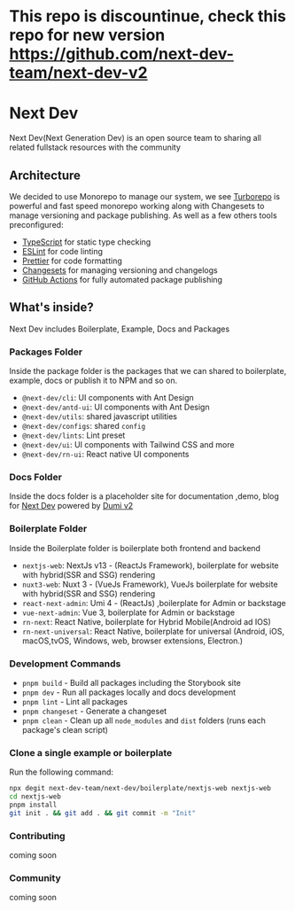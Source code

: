 # This repo is discountinue, check this repo for new version https://github.com/next-dev-team/next-dev-v2
# Next Dev 

Next Dev(Next Generation Dev) is an open source team to sharing all related fullstack resources with the community

## Architecture

We decided to use Monorepo to manage our system, we see [Turborepo](https://github.com/vercel/turbo) is powerful and fast speed monorepo working along with Changesets to manage versioning and package publishing.
As well as a few others tools preconfigured:

- [TypeScript](https://www.typescriptlang.org/) for static type checking
- [ESLint](https://eslint.org/) for code linting
- [Prettier](https://prettier.io) for code formatting
- [Changesets](https://github.com/changesets/changesets) for managing versioning and changelogs
- [GitHub Actions](https://github.com/changesets/action) for fully automated package publishing

## What's inside?

Next Dev includes Boilerplate, Example, Docs and Packages

### Packages Folder

Inside the package folder is the packages that we can shared to boilerplate, example, docs or publish it to NPM and so on.

- `@next-dev/cli`: UI components with Ant Design
- `@next-dev/antd-ui`: UI components with Ant Design
- `@next-dev/utils`: shared javascript utilities
- `@next-dev/configs`: shared `config`
- `@next-dev/lints`: Lint preset
- `@next-dev/ui`: UI components with Tailwind CSS and more
- `@next-dev/rn-ui`: React native UI components

### Docs Folder

Inside the docs folder is a placeholder site for documentation ,demo, blog for [Next Dev](https://next-dev-team.github.io/next-dev) powered by [Dumi v2](https://d.umijs.org/)

### Boilerplate Folder

Inside the Boilerplate folder is boilerplate both frontend and backend 

- `nextjs-web`: NextJs v13 - (ReactJs Framework), boilerplate for website with hybrid(SSR and SSG) rendering
- `nuxt3-web`: Nuxt 3 - (VueJs Framework), VueJs boilerplate for website with hybrid(SSR and SSG) rendering
- `react-next-admin`: Umi 4 - (ReactJs) ,boilerplate for Admin or backstage
- `vue-next-admin`: Vue 3, boilerplate for Admin or backstage
- `rn-next`: React Native, boilerplate for Hybrid Mobile(Android ad IOS)
- `rn-next-universal`: React Native, boilerplate for universal (Android, iOS, macOS,tvOS, Windows, web, browser extensions, Electron.)

### Development Commands

- `pnpm build` - Build all packages including the Storybook site
- `pnpm dev` - Run all packages locally and docs development
- `pnpm lint` - Lint all packages
- `pnpm changeset` - Generate a changeset
- `pnpm clean` - Clean up all `node_modules` and `dist` folders (runs each package's clean script)

### Clone a single example or boilerplate

Run the following command:

```sh
npx degit next-dev-team/next-dev/boilerplate/nextjs-web nextjs-web
cd nextjs-web
pnpm install
git init . && git add . && git commit -m "Init"
```

### Contributing

coming soon

### Community

coming soon

